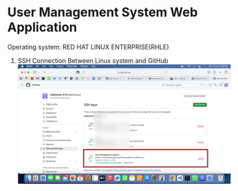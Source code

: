 <h1>User Management System Web Application</h1>
Operating system: RED HAT LINUX ENTERPRISE(RHLE)
<OL>
  <li> SSH Connection Between Linux system and GitHub</li>
  <img src="./assets/SSH.png" alt=" SSH connection image">
</OL>
